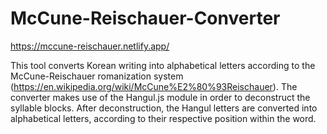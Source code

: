 # McCune-Reischauer-Converter
https://mccune-reischauer.netlify.app/

This tool converts Korean writing into alphabetical letters according to the McCune-Reischauer romanization system (https://en.wikipedia.org/wiki/McCune%E2%80%93Reischauer).
The converter makes use of the Hangul.js module in order to deconstruct the syllable blocks. After deconstruction, the Hangul letters are converted into alphabetical letters, 
according to their respective position within the word.
